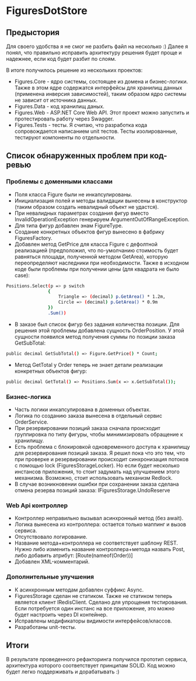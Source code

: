 # FiguresDotStore
## Предыстория

Для своего удобства я не смог не разбить файл на несколько :)
Далее я понял, что правильно исправить архитектуру решения будет проще и надежнее, если код будет разбит по слоям.

В итоге получилось решение из нескольких проектов:
- Figures.Core - ядро системы, состоящее из домена и бизнес-логики. Также в этом ядре содержатся интерфейсы для хранилищ данных (применена инверсия зависимостей), таким образом ядро системы не зависит от источника данных.
- Figures.Data - код хранилищ даных.
- Figures.Web - ASP.NET Core Web API. Этот проект можно запустить и протестировать работу через Swagger.
- Figures.Tests - тесты. Я считаю, что разработка кода сопровождается написанием unit тестов. Тесты изолированные, тестируют компоненты по отдельности.


## Список обнаруженных проблем при код-ревью
### Проблемы с доменными классами
- Поля класса Figure были не инкапсулированы.
- Инициализация полей и методы валидации вынесены в конструктор (таким образом создать невалидный объект не удастся).
- При невалидных параметрах создания фигур вместо InvalidOperationException генерируем ArgumentOutOfRangeException.
- Для типа фигур добавлен энам FigureType.
- Создание конкретных объектов фигур вынесено в фабрику FiguresFactory.
- Добавлен метод GetPrice для класса Figure с дефолтной реализацией (предположил, что по-умолчанию стоимость будет равняться площади, полученной методом GetArea), которую переопределяют наследники при необходимости. Также в исходном коде были проблемы при получении цены (для квадрата не было case):
```sh
Positions.Select(p => p switch
				{
					Triangle => (decimal) p.GetArea() * 1.2m,
					Circle => (decimal) p.GetArea() * 0.9m
				})
				.Sum())
```
- В заказе был список фигур без задания количества позиции. Для решения этой проблемы добавлена сущность OrderPosition. У этой сущности появился метод получения суммы по позиции заказа GetSubTotal:
```sh
public decimal GetSubTotal() => Figure.GetPrice() * Count;
```
- Метод GetTotal у Order теперь не знает детали реализации конкретных объектов фигур:
```sh
public decimal GetTotal() => Positions.Sum(x => x.GetSubTotal());
```

### Бизнес-логика
- Часть логики инкапсулирована в доменных объектах.
- Логика по созданию заказа вынесена в отдельный сервис OrderService.
- При резервировании позиций заказа сначала происходит группировка по типу фигуры, чтобы минимизировать обращение к хранилищу.
- Есть проблема с блокировкой одновременного доступа к хранилищу для резервирования позиций заказа. Я решил пока что это тем, что при проверке и резервировании происходит синхронизация потоков с помощью lock (FiguresStorageLocker). Но если будет несколько инстансов приложения, то стоит задумать над улучшением этого механизма. Возможно, cтоит использовать механизм Redlock.
- В случае возникновении ошибки при сохранении заказа сделана отмена резерва позиций заказа: IFiguresStorage.UndoReserve

###  Web Api контроллер
- Контроллер неправильно вызывал асинхронный метод (без await).
- Логика вынесена из контроллера: остается только маппинг и вызов сервиса.
- Отсутствовало логирование.
- Название метода+контроллера не соответствует шаблону REST. Нужно либо изменить название контроллера+метода назвать Post, либо добавить атрибут: [Route(nameof(Order))]
- Добавлен XML-комментарий. 

### Дополнительные улучшения
- К асинхронным методам добавлен суффикс Async.
- FiguresStorage сделан не статиком. Также не статиком теперь является клиент IRedisClient. Сделано для упрощения тестирования. Если потребуется один инстанс на все приложение, это можно будет настроить через DI контейнер.
- Исправлены модификаторы видимости интерфейсов/классов.
- Разработаны unit-тесты.

## Итоги 
В результате проведенного рефакторинга получился прототип сервиса, архитектура которого соответствует принципам SOLID. Код можно будет легко поддерживать и дорабатывать :)